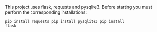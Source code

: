 This project uses flask, requests and pysqlite3. Before starting you must perform the corresponding installations:

<code>pip install requests
pip install pysqlite3
pip install flask</code>
